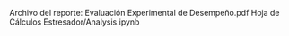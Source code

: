 Archivo del reporte: Evaluación Experimental de Desempeño.pdf
Hoja de Cálculos Estresador/Analysis.ipynb
